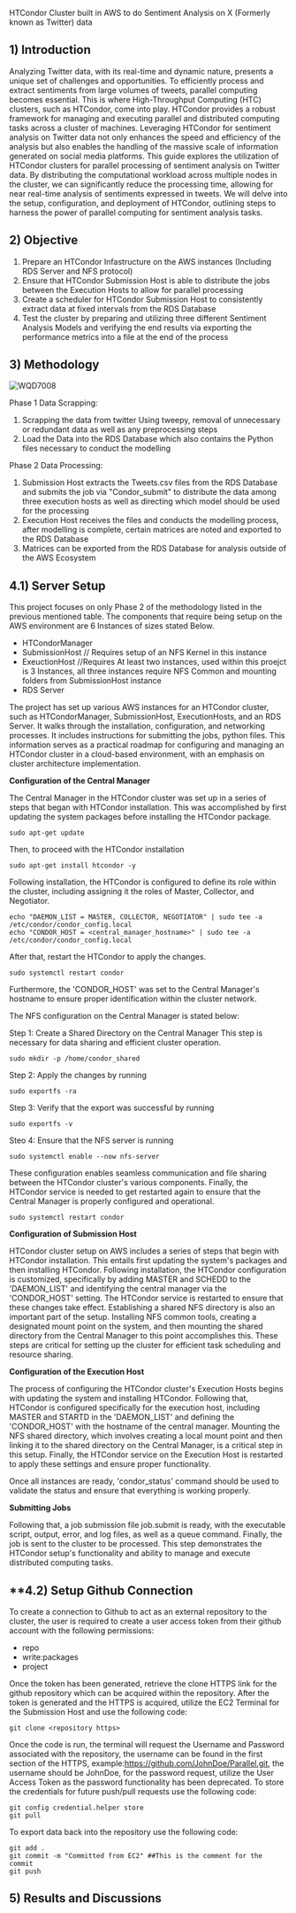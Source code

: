 HTCondor Cluster built in AWS to do Sentiment Analysis on X (Formerly known as Twitter) data


## **1) Introduction**

 Analyzing Twitter data, with its real-time and dynamic nature, presents a unique set of challenges and opportunities. To efficiently process and extract sentiments from large volumes of tweets, parallel computing becomes essential. This is where High-Throughput Computing (HTC) clusters, such as HTCondor, come into play. HTCondor provides a robust framework for managing and executing parallel and distributed computing tasks across a cluster of machines. Leveraging HTCondor for sentiment analysis on Twitter data not only enhances the speed and efficiency of the analysis but also enables the handling of the massive scale of information generated on social media platforms. This guide explores the utilization of HTCondor clusters for parallel processing of sentiment analysis on Twitter data. By distributing the computational workload across multiple nodes in the cluster, we can significantly reduce the processing time, allowing for near real-time analysis of sentiments expressed in tweets. We will delve into the setup, configuration, and deployment of HTCondor, outlining steps to harness the power of parallel computing for sentiment analysis tasks. 

## **2) Objective**

1) Prepare an HTCondor Infastructure on the AWS instances (Including RDS Server and NFS protocol)
2) Ensure that HTCondor Submission Host is able to distribute the jobs between the Execution Hosts to allow for parallel processing
3) Create a scheduler for HTCondor Submission Host to consistently extract data at fixed intervals from the RDS Database
4) Test the cluster by preparing and utilizing three different Sentiment Analysis Models and verifying the end results via exporting the performance metrics into a file at the end of the process

## **3) Methodology**

![WQD7008](https://github.com/ZahrielIsmail/ParallelProcessingAWS/blob/main/WQD7008.jpg)

Phase 1 Data Scrapping:

1) Scrapping the data from twitter Using tweepy, removal of unnecessary or redundant data as well as any preprocessing steps
2) Load the Data into the RDS Database which also contains the Python files necessary to conduct the modelling

Phase 2 Data Processing:

1) Submission Host extracts the Tweets.csv files from the RDS Database and submits the job via "Condor_submit" to distribute the data among three execution hosts as well as directing which model should be used for the processing
2) Execution Host receives the files and conducts the modelling process, after modelling is complete, certain matrices are noted and exported to the RDS Database
3) Matrices can be exported from the RDS Database for analysis outside of the AWS Ecosystem

## **4.1) Server Setup**

This project focuses on only Phase 2 of the methodology listed in the previous mentioned table. The components that require being setup on the AWS environment are 6 Instances of sizes stated Below.

- HTCondorManager
- SubmissionHost   // Requires setup of an NFS Kernel in this instance
- ExeuctionHost    //Requires At least two instances, used within this proejct is 3 Instances, all three instances require NFS Common and mounting folders from SubmissionHost instance
- RDS Server

The project has set up various AWS instances for an HTCondor cluster, such as HTCondorManager, SubmissionHost, ExecutionHosts, and an RDS Server. It walks through the installation, configuration, and networking processes. It includes instructions for submitting the jobs, python files. This information serves as a practical roadmap for configuring and managing an HTCondor cluster in a cloud-based environment, with an emphasis on cluster architecture implementation.

**Configuration of the Central Manager**

The Central Manager in the HTCondor cluster was set up in a series of steps that began with HTCondor installation. This was accomplished by first updating the system packages before installing the HTCondor package.
```
sudo apt-get update
```
Then, to proceed with the HTCondor installation 
```
sudo apt-get install htcondor -y
```
Following installation, the HTCondor is configured to define its role within the cluster, including assigning it the roles of Master, Collector, and Negotiator. 
```
echo "DAEMON_LIST = MASTER, COLLECTOR, NEGOTIATOR" | sudo tee -a /etc/condor/condor_config.local
echo "CONDOR_HOST = <central_manager_hostname>" | sudo tee -a /etc/condor/condor_config.local
```
After that, restart the HTCondor to apply the changes.
```
sudo systemctl restart condor
```
Furthermore, the 'CONDOR_HOST' was set to the Central Manager's hostname to ensure proper identification within the cluster network. 

The NFS configuration on the Central Manager is stated below: 

Step 1: Create a Shared Directory on the Central Manager
This step is necessary for data sharing and efficient cluster operation.
```
sudo mkdir -p /home/condor_shared
```
Step 2: Apply the changes by running
```
sudo exportfs -ra
```
Step 3: Verify that the export was successful by running
```
sudo exportfs -v
```
Steo 4: Ensure that the NFS server is running
```
sudo systemctl enable --now nfs-server
```
These configuration enables seamless communication and file sharing between the HTCondor cluster's various components. Finally, the HTCondor service is needed to get restarted again to ensure that the Central Manager is properly configured and operational.
```
sudo systemctl restart condor
```

**Configuration of Submission Host**

HTCondor cluster setup on AWS includes a series of steps that begin with HTCondor installation. This entails first updating the system's packages and then installing HTCondor. Following installation, the HTCondor configuration is customized, specifically by adding MASTER and SCHEDD to the 'DAEMON_LIST' and identifying the central manager via the 'CONDOR_HOST' setting. The HTCondor service is restarted to ensure that these changes take effect. Establishing a shared NFS directory is also an important part of the setup. Installing NFS common tools, creating a designated mount point on the system, and then mounting the shared directory from the Central Manager to this point accomplishes this. These steps are critical for setting up the cluster for efficient task scheduling and resource sharing.

**Configuration of the Execution Host**

The process of configuring the HTCondor cluster's Execution Hosts begins with updating the system and installing HTCondor. Following that, HTCondor is configured specifically for the execution host, including MASTER and STARTD in the 'DAEMON_LIST' and defining the 'CONDOR_HOST' with the hostname of the central manager. Mounting the NFS shared directory, which involves creating a local mount point and then linking it to the shared directory on the Central Manager, is a critical step in this setup. Finally, the HTCondor service on the Execution Host is restarted to apply these settings and ensure proper functionality.

Once all instances are ready, 'condor_status' command should be used to validate the status and ensure that everything is working properly.

**Submitting Jobs**

Following that, a job submission file job.submit is ready, with the executable script, output, error, and log files, as well as a queue command. Finally, the job is sent to the cluster to be processed. This step demonstrates the HTCondor setup's functionality and ability to manage and execute distributed computing tasks.

## **4.2) Setup Github Connection

To create a connection to Github to act as an external repository to the cluster, the user is required to create a user access token from their github account with the following permissions:
- repo
- write:packages
- project

Once the token has been generated, retrieve the clone HTTPS link for the github repository which can be acquired within the repository. After the token is generated and the HTTPS is acquired, utilize the EC2 Terminal for the Submission Host and use the following code:

```
git clone <repository https>
```

Once the code is run, the terminal will request the Username and Password associated with the repository, the username can be found in the first section of the HTTPS, example:https://github.com/JohnDoe/Parallel.git, the username should be JohnDoe, for the password request, utilize the User Access Token as the password functionality has been deprecated. To store the credentials for future push/pull requests use the following code:

```
git config credential.helper store
git pull 
```

 To export data back into the repository use the following code:
```
git add .
git commit -m "Committed from EC2" ##This is the comment for the commit
git push 
```

## **5) Results and Discussions**
